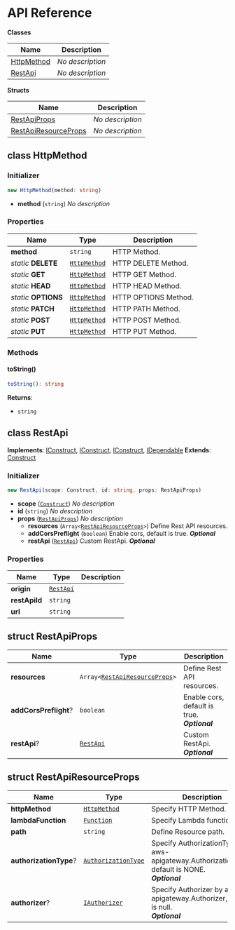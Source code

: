 # API Reference

**Classes**

Name|Description
----|-----------
[HttpMethod](#sccdk-restapi-httpmethod)|*No description*
[RestApi](#sccdk-restapi-restapi)|*No description*


**Structs**

Name|Description
----|-----------
[RestApiProps](#sccdk-restapi-restapiprops)|*No description*
[RestApiResourceProps](#sccdk-restapi-restapiresourceprops)|*No description*



## class HttpMethod  <a id="sccdk-restapi-httpmethod"></a>




### Initializer




```ts
new HttpMethod(method: string)
```

* **method** (<code>string</code>)  *No description*



### Properties


Name | Type | Description 
-----|------|-------------
**method** | <code>string</code> | HTTP Method.
*static* **DELETE** | <code>[HttpMethod](#sccdk-restapi-httpmethod)</code> | HTTP DELETE Method.
*static* **GET** | <code>[HttpMethod](#sccdk-restapi-httpmethod)</code> | HTTP GET Method.
*static* **HEAD** | <code>[HttpMethod](#sccdk-restapi-httpmethod)</code> | HTTP HEAD Method.
*static* **OPTIONS** | <code>[HttpMethod](#sccdk-restapi-httpmethod)</code> | HTTP OPTIONS Method.
*static* **PATCH** | <code>[HttpMethod](#sccdk-restapi-httpmethod)</code> | HTTP PATH Method.
*static* **POST** | <code>[HttpMethod](#sccdk-restapi-httpmethod)</code> | HTTP POST Method.
*static* **PUT** | <code>[HttpMethod](#sccdk-restapi-httpmethod)</code> | HTTP PUT Method.

### Methods


#### toString() <a id="sccdk-restapi-httpmethod-tostring"></a>



```ts
toString(): string
```


__Returns__:
* <code>string</code>



## class RestApi  <a id="sccdk-restapi-restapi"></a>



__Implements__: [IConstruct](#constructs-iconstruct), [IConstruct](#aws-cdk-core-iconstruct), [IConstruct](#constructs-iconstruct), [IDependable](#aws-cdk-core-idependable)
__Extends__: [Construct](#aws-cdk-core-construct)

### Initializer




```ts
new RestApi(scope: Construct, id: string, props: RestApiProps)
```

* **scope** (<code>[Construct](#aws-cdk-core-construct)</code>)  *No description*
* **id** (<code>string</code>)  *No description*
* **props** (<code>[RestApiProps](#sccdk-restapi-restapiprops)</code>)  *No description*
  * **resources** (<code>Array<[RestApiResourceProps](#sccdk-restapi-restapiresourceprops)></code>)  Define Rest API resources. 
  * **addCorsPreflight** (<code>boolean</code>)  Enable cors, default is true. __*Optional*__
  * **restApi** (<code>[RestApi](#aws-cdk-aws-apigateway-restapi)</code>)  Custom RestApi. __*Optional*__



### Properties


Name | Type | Description 
-----|------|-------------
**origin** | <code>[RestApi](#aws-cdk-aws-apigateway-restapi)</code> | <span></span>
**restApiId** | <code>string</code> | <span></span>
**url** | <code>string</code> | <span></span>



## struct RestApiProps  <a id="sccdk-restapi-restapiprops"></a>






Name | Type | Description 
-----|------|-------------
**resources** | <code>Array<[RestApiResourceProps](#sccdk-restapi-restapiresourceprops)></code> | Define Rest API resources.
**addCorsPreflight**? | <code>boolean</code> | Enable cors, default is true.<br/>__*Optional*__
**restApi**? | <code>[RestApi](#aws-cdk-aws-apigateway-restapi)</code> | Custom RestApi.<br/>__*Optional*__



## struct RestApiResourceProps  <a id="sccdk-restapi-restapiresourceprops"></a>






Name | Type | Description 
-----|------|-------------
**httpMethod** | <code>[HttpMethod](#sccdk-restapi-httpmethod)</code> | Specify HTTP Method.
**lambdaFunction** | <code>[Function](#aws-cdk-aws-lambda-function)</code> | Specify Lambda function.
**path** | <code>string</code> | Define Resource path.
**authorizationType**? | <code>[AuthorizationType](#aws-cdk-aws-apigateway-authorizationtype)</code> | Specify AuthorizationType by aws-apigateway.AuthorizationType, default is NONE.<br/>__*Optional*__
**authorizer**? | <code>[IAuthorizer](#aws-cdk-aws-apigateway-iauthorizer)</code> | Specify Authorizer by aws-apigateway.Authorizer, default is null.<br/>__*Optional*__



